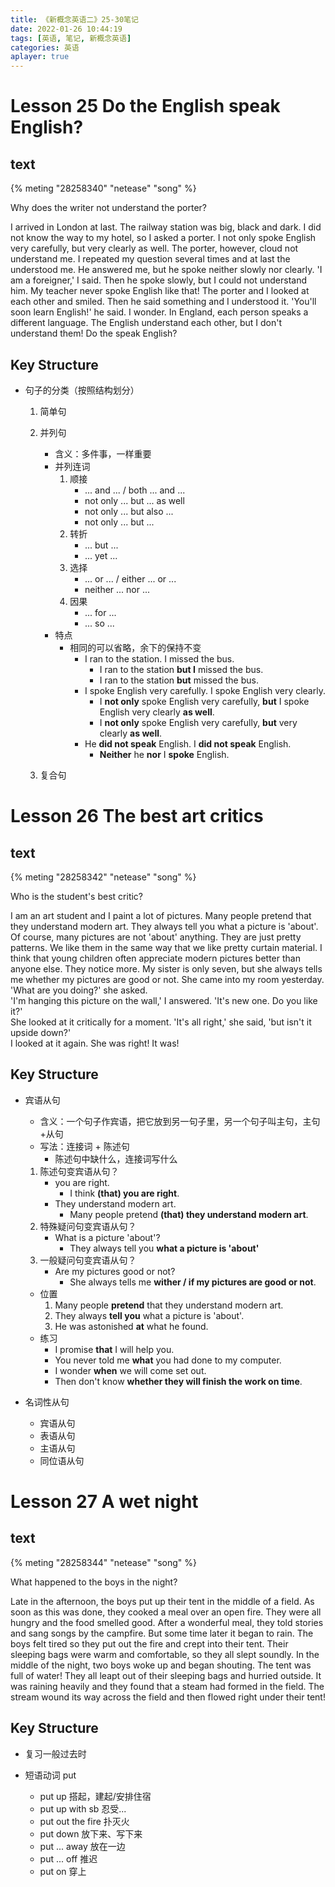 ```yaml
---
title: 《新概念英语二》25-30笔记
date: 2022-01-26 10:44:19
tags: [英语, 笔记, 新概念英语]
categories: 英语
aplayer: true
---
```


# Lesson 25 Do the English speak English?

## text
{% meting "28258340" "netease" "song" %}

Why does the writer not understand the porter?

I arrived in London at last. The railway station was big, black and dark. I did not know the way to my hotel, so I asked a porter. I not only spoke English very carefully, but very clearly as well. The porter, however, cloud not understand me. I repeated my question several times and at last the understood me. He answered me, but he spoke neither slowly nor clearly. 'I am a foreigner,' I said. Then he spoke slowly, but I could not understand him. My teacher never spoke English like that! The porter and I looked at each other and smiled. Then he said something and I understood it. 'You'll soon learn English!' he said. I wonder. In England, each person speaks a different language. The English understand each other, but I don't understand them! Do the speak English?  

## Key Structure
- 句子的分类（按照结构划分）
    1. 简单句
    2. 并列句
        - 含义：多件事，一样重要
        - 并列连词
            1. 顺接
                - ... and ... / both ... and ...
                - not only ... but ... as well
                - not only ... but also ...
                - not only ... but ...
            2. 转折
                - ... but ...
                - ... yet ...
            3. 选择
                - ... or ... / either ... or ...
                - neither ... nor ...
            4. 因果
                - ... for ...
                - ... so ...
        - 特点
            - 相同的可以省略，余下的保持不变
                - I ran to the station. I missed the bus.
                    - I ran to the station __but I__ missed the bus.
                    - I ran to the station __but__ missed the bus.
                - I spoke English very carefully. I spoke English very clearly.
                    - I __not only__ spoke English very carefully, __but__ I spoke English very clearly __as well__.
                    - I __not only__ spoke English very carefully, __but__ very clearly __as well__.
                - He __did not speak__ English. I __did not speak__ English.
                    - __Neither__ he __nor__ I __spoke__ English. 

    3. 复合句

# Lesson 26 The best art critics

## text
{% meting "28258342" "netease" "song" %}

Who is the student's best critic?

I am an art student and I paint a lot of pictures. Many people pretend that they understand modern art. They always tell you what a picture is 'about'. Of course, many pictures are not 'about' anything. They are just pretty patterns. We like them in the same way that we like pretty curtain material. I think that young children often appreciate modern pictures better than anyone else. They notice more. My sister is only seven, but she always tells me whether my pictures are good or not. She came into my room yesterday.  
'What are you doing?' she asked.  
'I'm hanging this picture on the wall,' I answered. 'It's new one. Do you like it?'  
She looked at it critically for a moment. 'It's all right,' she said, 'but isn't it upside down?'  
I looked at it again. She was right! It was!

## Key Structure
- 宾语从句
    - 含义：一个句子作宾语，把它放到另一句子里，另一个句子叫主句，主句+从句
    - 写法：连接词 + 陈述句
        - 陈述句中缺什么，连接词写什么
    1. 陈述句变宾语从句？
        - you are right.
            - I think __(that) you are right__.
        - They understand modern art.
            - Many people pretend __(that) they understand modern art__.
    2. 特殊疑问句变宾语从句？
        - What is a picture 'about'?
            - They always tell you __what a picture is 'about'__
    3. 一般疑问句变宾语从句？
        - Are my pictures good or not?
            - She always tells me __wither / if my pictures are good or not__.
    - 位置
        1. Many people __pretend__ that they understand modern art.
        2. They always __tell you__ what a picture is 'about'.
        3. He was astonished __at__ what he found.
    - 练习
        - I promise __that__ I will help you.
        - You never told me __what__ you had done to my computer.
        - I wonder __when__ we will come set out.
        - Then don't know __whether they will finish the work on time__.

- 名词性从句
    - 宾语从句
    - 表语从句
    - 主语从句
    - 同位语从句

# Lesson 27 A wet night

## text
{% meting "28258344" "netease" "song" %}

What happened to the boys in the night?

Late in the afternoon, the boys put up their tent in the middle of a field. As soon as this was done, they cooked a meal over an open fire. They were all hungry and the food smelled good. After a wonderful meal, they told stories and sang songs by the campfire. But some time later it began to rain. The boys felt tired so they put out the fire and crept into their tent. Their sleeping bags were warm and comfortable, so they all slept soundly. In the middle of the night, two boys woke up and began shouting. The tent was full of water! They all leapt out of their sleeping bags and hurried outside. It was raining heavily and they found that a steam had formed in the field. The stream wound its way across the field and then flowed right under their tent!

## Key Structure
- 复习一般过去时

- 短语动词 put
    - put up 搭起，建起/安排住宿
    - put up with sb 忍受...
    - put out the fire 扑灭火
    - put down 放下来、写下来
    - put ... away 放在一边
    - put ... off 推迟
    - put on 穿上



